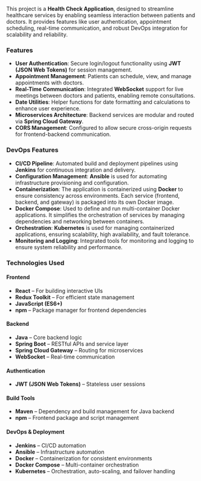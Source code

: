 This project is a **Health Check Application**, designed to streamline healthcare services by enabling seamless interaction between patients and doctors. It provides features like user authentication, appointment scheduling, real-time communication, and robust DevOps integration for scalability and reliability.

### Features

- **User Authentication**: Secure login/logout functionality using **JWT (JSON Web Tokens)** for session management.
- **Appointment Management**: Patients can schedule, view, and manage appointments with doctors.
- **Real-Time Communication**: Integrated **WebSocket** support for live meetings between doctors and patients, enabling remote consultations.
- **Date Utilities**: Helper functions for date formatting and calculations to enhance user experience.
- **Microservices Architecture**: Backend services are modular and routed via **Spring Cloud Gateway**.
- **CORS Management**: Configured to allow secure cross-origin requests for frontend-backend communication.

### DevOps Features

- **CI/CD Pipeline**: Automated build and deployment pipelines using **Jenkins** for continuous integration and delivery.
- **Configuration Management**: **Ansible** is used for automating infrastructure provisioning and configuration.
- **Containerization**: The application is containerized using **Docker** to ensure consistency across environments. Each service (frontend, backend, and gateway) is packaged into its own Docker image.
- **Docker Compose**: Used to define and run multi-container Docker applications. It simplifies the orchestration of services by managing dependencies and networking between containers.
- **Orchestration**: **Kubernetes** is used for managing containerized applications, ensuring scalability, high availability, and fault tolerance.
- **Monitoring and Logging**: Integrated tools for monitoring and logging to ensure system reliability and performance.

### Technologies Used

#### Frontend
- **React** – For building interactive UIs
- **Redux Toolkit** – For efficient state management
- **JavaScript (ES6+)**
- **npm** – Package manager for frontend dependencies

#### Backend
- **Java** – Core backend logic
- **Spring Boot** – RESTful APIs and service layer
- **Spring Cloud Gateway** – Routing for microservices
- **WebSocket** – Real-time communication

#### Authentication
- **JWT (JSON Web Tokens)** – Stateless user sessions

#### Build Tools
- **Maven** – Dependency and build management for Java backend
- **npm** – Frontend package and script management

#### DevOps & Deployment
- **Jenkins** – CI/CD automation
- **Ansible** – Infrastructure automation
- **Docker** – Containerization for consistent environments
- **Docker Compose** – Multi-container orchestration
- **Kubernetes** – Orchestration, auto-scaling, and failover handling

